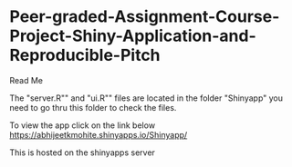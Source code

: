 # Peer-graded-Assignment-Course-Project-Shiny-Application-and-Reproducible-Pitch

Read Me

The "server.R"" and "ui.R"" files are located in the folder "Shinyapp"
you need to go thru this folder to check the files.


To view the app click on the link below
https://abhijeetkmohite.shinyapps.io/Shinyapp/

This is hosted on the shinyapps server
